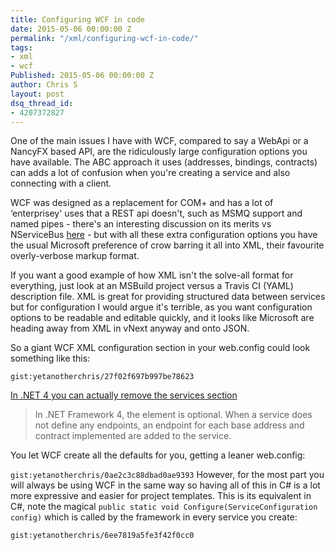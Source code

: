 ```yaml
---
title: Configuring WCF in code
date: 2015-05-06 00:00:00 Z
permalink: "/xml/configuring-wcf-in-code/"
tags:
- xml
- wcf
Published: 2015-05-06 00:00:00 Z
author: Chris S
layout: post
dsq_thread_id:
- 4207372827
---
```


One of the main issues I have with WCF, compared to say a WebApi or a NancyFX based API, are the ridiculously large configuration options you have available. The ABC approach it uses (addresses, bindings, contracts) can adds a lot of confusion when you're creating a service and also connecting with a client.
 
WCF was designed as a replacement for COM+ and has a lot of &#8216;enterprisey' uses that a REST api doesn't, such as MSMQ support and named pipes - there's an interesting discussion on its merits vs NServiceBus <a href="https://groups.yahoo.com/neo/groups/nservicebus/conversations/topics/712" target="_blank">here</a> - but with all these extra configuration options you have the usual Microsoft preference of crow barring it all into XML, their favourite overly-verbose markup format.

If you want a good example of how XML isn't the solve-all format for everything, just look at an MSBuild project versus a Travis CI (YAML) description file. XML is great for providing structured data between services but for configuration I would argue it's terrible, as you want configuration options to be readable and editable quickly, and it looks like Microsoft are heading away from XML in vNext anyway and onto JSON.

So a giant WCF XML configuration section in your web.config could look something like this:

`gist:yetanotherchris/27f02f697b997be78623`

<a href="https://msdn.microsoft.com/en-us/library/ee530014%28v=vs.110%29.aspx" target="_blank">In .NET 4 you can actually remove the services section</a>

> In .NET Framework 4, the <span class="code"><service></span> element is optional. When a service does not define any endpoints, an endpoint for each base address and contract implemented are added to the service. 

You let WCF create all the defaults for you, getting a leaner web.config:

`gist:yetanotherchris/0ae2c3c88dbad0ae9393`
However, for the most part you will always be using WCF in the same way so having all of this in C# is a lot more expressive and easier for project templates. This is its equivalent in C#, note the magical `public static void Configure(ServiceConfiguration config)` which is called by the framework in every service you create:

`gist:yetanotherchris/6ee7819a5fe3f42f0cc0`